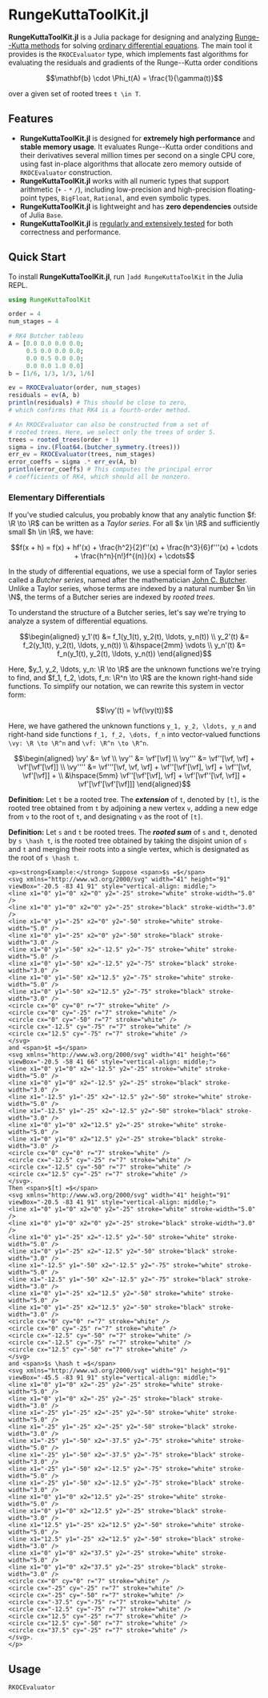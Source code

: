 # RungeKuttaToolKit.jl

**RungeKuttaToolKit.jl** is a Julia package for designing and analyzing [Runge--Kutta methods](https://en.wikipedia.org/wiki/Runge%E2%80%93Kutta_methods) for solving [ordinary differential equations](https://en.wikipedia.org/wiki/Ordinary_differential_equation). The main tool it provides is the `RKOCEvaluator` type, which implements fast algorithms for evaluating the residuals and gradients of the Runge--Kutta order conditions

```math
\mathbf{b} \cdot \Phi_t(A) = \frac{1}{\gamma(t)}
```

over a given set of rooted trees ``t \in T``.



## Features

- **RungeKuttaToolKit.jl** is designed for **extremely high performance** and **stable memory usage**. It evaluates Runge--Kutta order conditions and their derivatives several million times per second on a single CPU core, using fast in-place algorithms that allocate zero memory outside of `RKOCEvaluator` construction.
- **RungeKuttaToolKit.jl** works with all numeric types that support arithmetic (`+` `-` `*` `/`), including low-precision and high-precision floating-point types, `BigFloat`, `Rational`, and even symbolic types.
- **RungeKuttaToolKit.jl** is lightweight and has **zero dependencies** outside of Julia `Base`.
- **RungeKuttaToolKit.jl** is [regularly and extensively tested](https://github.com/dzhang314/RungeKuttaToolKit.jl/blob/master/test/runtests.jl) for both correctness and performance.



## Quick Start

To install **RungeKuttaToolKit.jl**, run `]add RungeKuttaToolKit` in the Julia REPL.

```julia
using RungeKuttaToolKit

order = 4
num_stages = 4

# RK4 Butcher tableau
A = [0.0 0.0 0.0 0.0;
     0.5 0.0 0.0 0.0;
     0.0 0.5 0.0 0.0;
     0.0 0.0 1.0 0.0]
b = [1/6, 1/3, 1/3, 1/6]

ev = RKOCEvaluator(order, num_stages)
residuals = ev(A, b)
println(residuals) # This should be close to zero,
# which confirms that RK4 is a fourth-order method.

# An RKOCEvaluator can also be constructed from a set of
# rooted trees. Here, we select only the trees of order 5.
trees = rooted_trees(order + 1)
sigma = inv.(Float64.(butcher_symmetry.(trees)))
err_ev = RKOCEvaluator(trees, num_stages)
error_coeffs = sigma .* err_ev(A, b)
println(error_coeffs) # This computes the principal error
# coefficients of RK4, which should all be nonzero.
```



### Elementary Differentials

If you've studied calculus, you probably know that any analytic function $f: \R \to \R$ can be written as a _Taylor series_. For all $x \in \R$ and sufficiently small $h \in \R$, we have:

```math
f(x + h) = f(x) + hf'(x) + \frac{h^2}{2}f''(x) + \frac{h^3}{6}f'''(x) + \cdots + \frac{h^n}{n!}f^{(n)}(x) + \cdots
```

In the study of differential equations, we use a special form of Taylor series called a _Butcher series_, named after the mathematician [John C. Butcher](https://en.wikipedia.org/wiki/John_C._Butcher). Unlike a Taylor series, whose terms are indexed by a natural number $n \in \N$, the terms of a Butcher series are indexed by _rooted trees_.

To understand the structure of a Butcher series, let's say we're trying to analyze a system of differential equations.

```math
\begin{aligned}
y_1'(t) &= f_1(y_1(t), y_2(t), \ldots, y_n(t)) \\
y_2'(t) &= f_2(y_1(t), y_2(t), \ldots, y_n(t)) \\
&\hspace{2mm} \vdots \\
y_n'(t) &= f_n(y_1(t), y_2(t), \ldots, y_n(t))
\end{aligned}
```

Here, $y_1, y_2, \ldots, y_n: \R \to \R$ are the unknown functions we're trying to find, and $f_1, f_2, \dots, f_n: \R^n \to \R$ are the known right-hand side functions. To simplify our notation, we can rewrite this system in vector form:

```math
\vy'(t) = \vf(\vy(t))
```

Here, we have gathered the unknown functions ``y_1, y_2, \ldots, y_n`` and right-hand side functions ``f_1, f_2, \dots, f_n`` into vector-valued functions ``\vy: \R \to \R^n`` and ``\vf: \R^n \to \R^n``.

```math
\begin{aligned}
\vy' &= \vf \\
\vy'' &= \vf'[\vf] \\
\vy''' &= \vf''[\vf, \vf] + \vf'[\vf'[\vf]] \\
\vy'''' &= \vf'''[\vf, \vf, \vf] + \vf''[\vf'[\vf], \vf] + \vf''[\vf, \vf'[\vf]] + \\
&\hspace{5mm} \vf''[\vf'[\vf], \vf] + \vf'[\vf''[\vf, \vf]] + \vf'[\vf'[\vf'[\vf]]]
\end{aligned}
```

**Definition:** Let ``t`` be a rooted tree. The **_extension_** of ``t``, denoted by ``[t]``, is the rooted tree obtained from ``t`` by adjoining a new vertex ``v``, adding a new edge from ``v`` to the root of ``t``, and designating ``v`` as the root of ``[t]``.

**Definition:** Let ``s`` and ``t`` be rooted trees. The **_rooted sum_** of ``s`` and ``t``, denoted by ``s \hash t``, is the rooted tree obtained by taking the disjoint union of ``s`` and ``t`` and merging their roots into a single vertex, which is designated as the root of ``s \hash t``.

```@raw html
<p><strong>Example:</strong> Suppose <span>$s =$</span>
<svg xmlns="http://www.w3.org/2000/svg" width="41" height="91" viewBox="-20.5 -83 41 91" style="vertical-align: middle;">
<line x1="0" y1="0" x2="0" y2="-25" stroke="white" stroke-width="5.0" />
<line x1="0" y1="0" x2="0" y2="-25" stroke="black" stroke-width="3.0" />
<line x1="0" y1="-25" x2="0" y2="-50" stroke="white" stroke-width="5.0" />
<line x1="0" y1="-25" x2="0" y2="-50" stroke="black" stroke-width="3.0" />
<line x1="0" y1="-50" x2="-12.5" y2="-75" stroke="white" stroke-width="5.0" />
<line x1="0" y1="-50" x2="-12.5" y2="-75" stroke="black" stroke-width="3.0" />
<line x1="0" y1="-50" x2="12.5" y2="-75" stroke="white" stroke-width="5.0" />
<line x1="0" y1="-50" x2="12.5" y2="-75" stroke="black" stroke-width="3.0" />
<circle cx="0" cy="0" r="7" stroke="white" />
<circle cx="0" cy="-25" r="7" stroke="white" />
<circle cx="0" cy="-50" r="7" stroke="white" />
<circle cx="-12.5" cy="-75" r="7" stroke="white" />
<circle cx="12.5" cy="-75" r="7" stroke="white" />
</svg>
and <span>$t =$</span>
<svg xmlns="http://www.w3.org/2000/svg" width="41" height="66" viewBox="-20.5 -58 41 66" style="vertical-align: middle;">
<line x1="0" y1="0" x2="-12.5" y2="-25" stroke="white" stroke-width="5.0" />
<line x1="0" y1="0" x2="-12.5" y2="-25" stroke="black" stroke-width="3.0" />
<line x1="-12.5" y1="-25" x2="-12.5" y2="-50" stroke="white" stroke-width="5.0" />
<line x1="-12.5" y1="-25" x2="-12.5" y2="-50" stroke="black" stroke-width="3.0" />
<line x1="0" y1="0" x2="12.5" y2="-25" stroke="white" stroke-width="5.0" />
<line x1="0" y1="0" x2="12.5" y2="-25" stroke="black" stroke-width="3.0" />
<circle cx="0" cy="0" r="7" stroke="white" />
<circle cx="-12.5" cy="-25" r="7" stroke="white" />
<circle cx="-12.5" cy="-50" r="7" stroke="white" />
<circle cx="12.5" cy="-25" r="7" stroke="white" />
</svg>.
Then <span>$[t] =$</span>
<svg xmlns="http://www.w3.org/2000/svg" width="41" height="91" viewBox="-20.5 -83 41 91" style="vertical-align: middle;">
<line x1="0" y1="0" x2="0" y2="-25" stroke="white" stroke-width="5.0" />
<line x1="0" y1="0" x2="0" y2="-25" stroke="black" stroke-width="3.0" />
<line x1="0" y1="-25" x2="-12.5" y2="-50" stroke="white" stroke-width="5.0" />
<line x1="0" y1="-25" x2="-12.5" y2="-50" stroke="black" stroke-width="3.0" />
<line x1="-12.5" y1="-50" x2="-12.5" y2="-75" stroke="white" stroke-width="5.0" />
<line x1="-12.5" y1="-50" x2="-12.5" y2="-75" stroke="black" stroke-width="3.0" />
<line x1="0" y1="-25" x2="12.5" y2="-50" stroke="white" stroke-width="5.0" />
<line x1="0" y1="-25" x2="12.5" y2="-50" stroke="black" stroke-width="3.0" />
<circle cx="0" cy="0" r="7" stroke="white" />
<circle cx="0" cy="-25" r="7" stroke="white" />
<circle cx="-12.5" cy="-50" r="7" stroke="white" />
<circle cx="-12.5" cy="-75" r="7" stroke="white" />
<circle cx="12.5" cy="-50" r="7" stroke="white" />
</svg>
and <span>$s \hash t =$</span>
<svg xmlns="http://www.w3.org/2000/svg" width="91" height="91" viewBox="-45.5 -83 91 91" style="vertical-align: middle;">
<line x1="0" y1="0" x2="-25" y2="-25" stroke="white" stroke-width="5.0" />
<line x1="0" y1="0" x2="-25" y2="-25" stroke="black" stroke-width="3.0" />
<line x1="-25" y1="-25" x2="-25" y2="-50" stroke="white" stroke-width="5.0" />
<line x1="-25" y1="-25" x2="-25" y2="-50" stroke="black" stroke-width="3.0" />
<line x1="-25" y1="-50" x2="-37.5" y2="-75" stroke="white" stroke-width="5.0" />
<line x1="-25" y1="-50" x2="-37.5" y2="-75" stroke="black" stroke-width="3.0" />
<line x1="-25" y1="-50" x2="-12.5" y2="-75" stroke="white" stroke-width="5.0" />
<line x1="-25" y1="-50" x2="-12.5" y2="-75" stroke="black" stroke-width="3.0" />
<line x1="0" y1="0" x2="12.5" y2="-25" stroke="white" stroke-width="5.0" />
<line x1="0" y1="0" x2="12.5" y2="-25" stroke="black" stroke-width="3.0" />
<line x1="12.5" y1="-25" x2="12.5" y2="-50" stroke="white" stroke-width="5.0" />
<line x1="12.5" y1="-25" x2="12.5" y2="-50" stroke="black" stroke-width="3.0" />
<line x1="0" y1="0" x2="37.5" y2="-25" stroke="white" stroke-width="5.0" />
<line x1="0" y1="0" x2="37.5" y2="-25" stroke="black" stroke-width="3.0" />
<circle cx="0" cy="0" r="7" stroke="white" />
<circle cx="-25" cy="-25" r="7" stroke="white" />
<circle cx="-25" cy="-50" r="7" stroke="white" />
<circle cx="-37.5" cy="-75" r="7" stroke="white" />
<circle cx="-12.5" cy="-75" r="7" stroke="white" />
<circle cx="12.5" cy="-25" r="7" stroke="white" />
<circle cx="12.5" cy="-50" r="7" stroke="white" />
<circle cx="37.5" cy="-25" r="7" stroke="white" />
</svg>.
</p>
```



## Usage

```@docs
RKOCEvaluator
```
